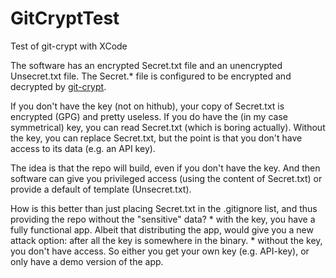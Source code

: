# GitCryptTest
Test of git-crypt with XCode

The software has an encrypted Secret.txt file and an unencrypted Unsecret.txt file.
The Secret.* file is configured to be encrypted and decrypted by [git-crypt](https://github.com/AGWA/git-crypt).

If you don't have the key (not on hithub), your copy of Secret.txt is encrypted (GPG) and pretty useless.
If you do have the (in my case symmetrical) key, you can read Secret.txt (which is boring actually).
Without the key, you can replace Secret.txt, but the point is that you don't have access to its data (e.g. an API key).

The idea is that the repo will build, even if you don't have the key.
And then software can give you privileged access (using the content of Secret.txt) or provide a default of template (Unsecret.txt).

How is this better than just placing Secret.txt in the .gitignore list, and thus providing the repo without the "sensitive" data?
    * with the key, you have a fully functional app. Albeit that distributing the app, would give you a new attack option: after all the key is somewhere in the binary.
    * without the key, you don't have access. So either you get your own key (e.g. API-key), or only have a demo version of the app.

